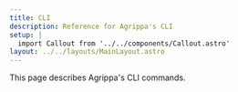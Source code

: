 ```yaml
---
title: CLI
description: Reference for Agrippa's CLI
setup: |
  import Callout from '../../components/Callout.astro'
layout: ../../layouts/MainLayout.astro
---
```


This page describes Agrippa's CLI commands.